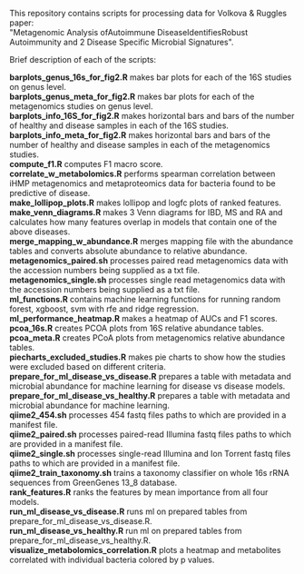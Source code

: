 This repository contains scripts for processing data for Volkova & Ruggles paper:  
"Metagenomic Analysis ofAutoimmune DiseaseIdentifiesRobust Autoimmunity and 2 Disease Specific Microbial Signatures".  

Brief description of each of the scripts:    

__barplots_genus_16s_for_fig2.R__ makes bar plots for each of the 16S studies on genus level.   
__barplots_genus_meta_for_fig2.R__ makes bar plots for each of the metagenomics studies on genus level.    
__barplots_info_16S_for_fig2.R__ makes horizontal bars and bars of the number of healthy and disease samples in each of the 16S studies.   
__barplots_info_meta_for_fig2.R__ makes horizontal bars and bars of the number of healthy and disease samples in each of the metagenomics studies.   
__compute_f1.R__ computes F1 macro score.   
__correlate_w_metabolomics.R__ performs spearman correlation between iHMP metagenomics and metaproteomics data for bacteria found to be predictive of disease.     
__make_lollipop_plots.R__ makes lollipop and logfc plots of ranked features.    
__make_venn_diagrams.R__ makes 3 Venn diagrams for IBD, MS and RA and calculates how many features overlap in models that contain one of the above diseases.   
__merge_mapping_w_abundance.R__ merges mapping file with the abundance tables and converts absolute abundance to relative abundance.   
__metagenomics_paired.sh__ processes paired read metagenomics data with the accession numbers being supplied as a txt file.    
__metagenomics_single.sh__ processes single read metagenomics data with the accession numbers being supplied as a txt file.    
__ml_functions.R__ contains machine learning functions for running random forest, xgboost, svm with rfe and ridge regression.    
__ml_performance_heatmap.R__ makes a heatmap of AUCs and F1 scores.    
__pcoa_16s.R__ creates PCOA plots from 16S relative abundance tables.   
__pcoa_meta.R__ creates PCoA plots from metagenomics relative abundance tables.    
__piecharts_excluded_studies.R__ makes pie charts to show how the studies were excluded based on different criteria.    
__prepare_for_ml_disease_vs_disease.R__ prepares a table with metadata and microbial abundance for machine learning for disease vs disease models.    
__prepare_for_ml_disease_vs_healthy.R__ prepares a table with metadata and microbial abundance for machine learning.    
__qiime2_454.sh__ processes 454 fastq files paths to which are provided in a manifest file.    
__qiime2_paired.sh__ processes paired-read Illumina fastq files paths to which are provided in a manifest file.     
__qiime2_single.sh__ processes single-read Illumina and Ion Torrent fastq files paths to which are provided in a manifest file.    
__qiime2_train_taxonomy.sh__ trains a taxonomy classifier on whole 16s rRNA sequences from GreenGenes 13_8 database.    
__rank_features.R__ ranks the features by mean importance from all four models.    
__run_ml_disease_vs_disease.R__ runs ml on prepared tables from prepare_for_ml_disease_vs_disease.R.    
__run_ml_disease_vs_healthy.R__ run ml on prepared tables from prepare_for_ml_disease_vs_healthy.R.    
__visualize_metabolomics_correlation.R__ plots a heatmap and metabolites correlated with individual bacteria colored by p values.  
